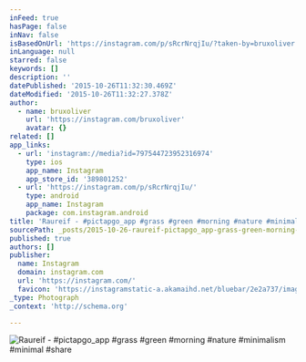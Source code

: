 ```yaml
---
inFeed: true
hasPage: false
inNav: false
isBasedOnUrl: 'https://instagram.com/p/sRcrNrqjIu/?taken-by=bruxoliver'
inLanguage: null
starred: false
keywords: []
description: ''
datePublished: '2015-10-26T11:32:30.469Z'
dateModified: '2015-10-26T11:32:27.378Z'
author:
  - name: bruxoliver
    url: 'https://instagram.com/bruxoliver'
    avatar: {}
related: []
app_links:
  - url: 'instagram://media?id=797544723952316974'
    type: ios
    app_name: Instagram
    app_store_id: '389801252'
  - url: 'https://instagram.com/p/sRcrNrqjIu/'
    type: android
    app_name: Instagram
    package: com.instagram.android
title: 'Raureif - #pictapgo_app #grass #green #morning #nature #minimalism #minimal #share'
sourcePath: _posts/2015-10-26-raureif-pictapgo_app-grass-green-morning-nature-mini.md
published: true
authors: []
publisher:
  name: Instagram
  domain: instagram.com
  url: 'https://instagram.com/'
  favicon: 'https://instagramstatic-a.akamaihd.net/bluebar/2e2a737/images/ico/favicon.ico'
_type: Photograph
_context: 'http://schema.org'

---
```

![Raureif - #pictapgo_app #grass #green #morning #nature #minimalism #minimal #share](https://scontent.cdninstagram.com/hphotos-xpa1/t51.2885-15/e15/10617074_1471412249779827_471760705_n.jpg)